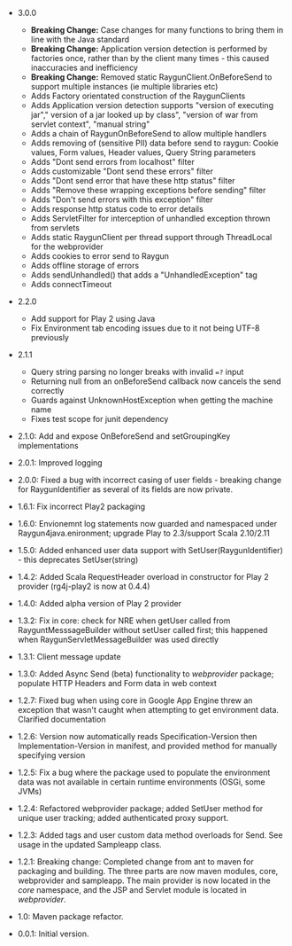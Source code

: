 * 3.0.0
    * **Breaking Change:** Case changes for many functions to bring them in line with the Java standard
    * **Breaking Change:** Application version detection is performed by factories once, rather than by the client many times - this caused inaccuracies and inefficiency
    * **Breaking Change:** Removed static RaygunClient.OnBeforeSend to support multiple instances (ie multiple libraries etc)
    * Adds Factory orientated construction of the RaygunClients
    * Adds Application version detection supports "version of executing jar"," version of a jar looked up by class", "version of war from servlet context", "manual string"
    * Adds a chain of RaygunOnBeforeSend to allow multiple handlers
    * Adds removing of (sensitive PII) data before send to raygun: Cookie values, Form values, Header values, Query String parameters
    * Adds "Dont send errors from localhost" filter
    * Adds customizable "Dont send these errors" filter
    * Adds "Dont send error that have these http status" filter
    * Adds "Remove these wrapping exceptions before sending" filter
    * Adds "Don't send errors with this exception" filter
    * Adds response http status code to error details
    * Adds ServletFilter for interception of unhandled exception thrown from servlets
    * Adds static RaygunClient per thread support through ThreadLocal<RaygunClient> for the webprovider
    * Adds cookies to error send to Raygun
    * Adds offline storage of errors
    * Adds sendUnhandled() that adds a "UnhandledException" tag
    * Adds connectTimeout

* 2.2.0

    * Add support for Play 2 using Java
    * Fix Environment tab encoding issues due to it not being UTF-8 previously

* 2.1.1

    * Query string parsing no longer breaks with invalid `=?` input
    * Returning null from an onBeforeSend callback now cancels the send correctly
    * Guards against UnknownHostException when getting the machine name
    * Fixes test scope for junit dependency



- 2.1.0: Add and expose OnBeforeSend and setGroupingKey implementations

- 2.0.1: Improved logging

- 2.0.0: Fixed a bug with incorrect casing of user fields - breaking change for RaygunIdentifier as several of its fields are now private.

- 1.6.1: Fix incorrect Play2 packaging

- 1.6.0: Envionemnt log statements now guarded and namespaced under Raygun4java.enironment; upgrade Play to 2.3/support Scala 2.10/2.11

- 1.5.0: Added enhanced user data support with SetUser(RaygunIdentifier) - this deprecates SetUser(string)

- 1.4.2: Added Scala RequestHeader overload in constructor for Play 2 provider (rg4j-play2 is now at 0.4.4)

- 1.4.0: Added alpha version of Play 2 provider

- 1.3.2: Fix in core: check for NRE when getUser called from RayguntMesssageBuilder without setUser called first; this happened when RaygunServletMessageBuilder was used directly

- 1.3.1: Client message update

- 1.3.0: Added Async Send (beta) functionality to *webprovider* package; populate HTTP Headers and Form data in web context

- 1.2.7: Fixed bug when using core in Google App Engine threw an exception that wasn't caught when attempting to get environment data. Clarified documentation

- 1.2.6: Version now automatically reads Specification-Version then Implementation-Version in manifest, and provided method for manually specifying version

- 1.2.5: Fix a bug where the package used to populate the environment data was not available in certain runtime environments (OSGi, some JVMs)

- 1.2.4: Refactored webprovider package; added SetUser method for unique user tracking; added authenticated proxy support.

- 1.2.3: Added tags and user custom data method overloads for Send. See usage in the updated Sampleapp class.

- 1.2.1: Breaking change: Completed change from ant to maven for packaging and building. The three parts are now maven modules, core, webprovider and sampleapp. The main provider is now located in the *core* namespace, and the JSP and Servlet module is located in *webprovider*.

- 1.0: Maven package refactor.

- 0.0.1: Initial version.
